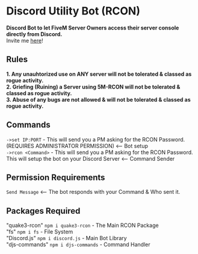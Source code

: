 # Discord Utility Bot (RCON)

**Discord Bot to let FiveM Server Owners access their server console directly from Discord.**<br />
Invite me [here](https://discordapp.com/oauth2/authorize?client_id=548526173135699968&scope=bot&permissions=3072)!
## Rules

**1. Any unauhtorized use on ANY server will not be tolerated & classed as rogue activity.**<br />
**2. Griefing (Ruining) a Server using 5M-RCON will not be tolerated & classed as rogue activity.**<br />
**3. Abuse of any bugs are not allowed & will not be tolerated & classed as rogue activity.**<br />

## Commands

`->set IP:PORT` - This will send you a PM asking for the RCON Password. (REQUIRES ADMINISTRATOR PERMISSION) <-- Bot setup<br />
`->rcon <Command>` - This will send you a PM asking for the RCON Password. This will setup the bot on your Discord Server <-- Command Sender<br />

## Permission Requirements

`Send Message` <-- The bot responds with your Command & Who sent it.<br />

## Packages Required

"quake3-rcon" `npm i quake3-rcon` - The Main RCON Package<br />
"fs" `npm i fs` - File System<br />
"Discord.js" `npm i discord.js` - Main Bot Library<br />
"djs-commands" `npm i djs-commands` - Command Handler<br />
